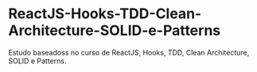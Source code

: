 # ReactJS-Hooks-TDD-Clean-Architecture-SOLID-e-Patterns
Estudo baseadoss no curso de ReactJS, Hooks, TDD, Clean Architecture, SOLID e Patterns.
